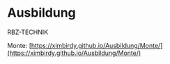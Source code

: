 # Ausbildung
RBZ-TECHNIK

Monte: [https://ximbirdy.github.io/Ausbildung/Monte/](https://ximbirdy.github.io/Ausbildung/Monte/)
